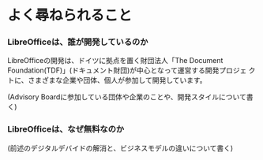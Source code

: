# よく尋ねられること

### LibreOfficeは、誰が開発しているのか

LibreOfficeの開発は、ドイツに拠点を置く財団法人「The Document
Foundation(TDF)」(ドキュメント財団)が中心となって運営する開発プロジェ
クトに、さまざまな企業や団体、個人が参加して開発しています。

(Advisory Boardに参加している団体や企業のことや、開発スタイルについて書く)

### LibreOfficeは、なぜ無料なのか

(前述のデジタルデバイドの解消と、ビジネスモデルの違いについて書く)
